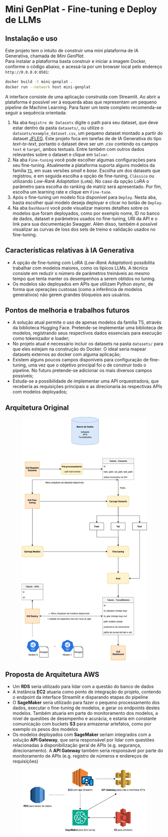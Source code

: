 # Mini GenPlat - Fine-tuning e Deploy de LLMs

## Instalação e uso

Este projeto tem o intuito de construir uma mini plataforma de IA Generativa, chamada de _Mini GenPlat_.<br>
Para instalar a plataforma basta construir e iniciar a imagem Docker, conforme o código abaixo, e acessá-la por um browser local pelo endereço `http://0.0.0.0:8501`:
```bash
docker build -t mini-genplat .
docker run --network host mini-genplat
```

A interface consiste de uma aplicação construída com Streamlit. Ao abrir a plataforma é possível ver à esquerda abas que representam um pequeno pipeline de Machine Learning. Para fazer um teste completo recomenda-se seguir a sequência orientada:
1. Na aba `Registro de Datasets` digite o path para seu dataset, que deve estar dentro da pasta `datasets/`, ou utilize o `datasets/example_dataset.csv`, um pequeno dataset montado a partir do dataset [JFLEG](https://huggingface.co/datasets/jhu-clsp/jfleg). Este projeto foca em tarefas de de IA Generativa do tipo _text-to-text_, portanto o dataset deve ser um .csv contendo os campos `text` e `target`, ambos textuais. Entre também com outros dados relevantes sobre o dataset e clique em `Salvar`.
2. Na aba `Fine-tuning` você pode escolher algumas configurações para seu fine-tuning. Atualmente a plataforma suporta alguns modelos da família [`T5`](https://huggingface.co/google-t5), em suas versões _small_ e _base_. Escolha um dos datasets que registrou, e em seguida escolha a opção de fine-tuning, `Clássico` ou utilizando _Low-Rank Adaptation_ (`LoRA`). No caso da opção LoRA o parâmetro para escolha do ranking de matriz será apresentado. Por fim, escolha um learning rate e clique em `Fine-tune`.
3. Após o fine-tuning um modelo fica disponível para `Deploy`. Nesta aba, basta escolher qual modelo deseja deployar e clicar no botão de `Deploy`.
4. Na aba `Dashboard` você pode visualizar maiores detalhes sobre os modelos que foram deployados, como por exemplo nome, ID no banco de dados, dataset e parâmetros usados no fine-tuning, URI da API e o link para sua documentação Swagger. Além disso, também é possível visualizar as curvas de loss dos sets de treino e validação usados no fine-tuning.

## Características relativas à IA Generativa

- A opção de fine-tuning com LoRA (_Low-Rank Adaptation_) possibilita trabalhar com modelos maiores, como os típicos LLMs. A técnica consiste em reduzir o número de parâmetros treináveis ao mesmo tempo que tenta manter os desempenhos a serem obtidos no tuning.
- Os modelos são deployados em APIs que utilizam Python _async_, de forma que operações custosas (como a inferência de modelos generativos) não gerem grandes bloqueios aos usuários.

## Pontos de melhoria e trabalhos futuros

- A solução atual permite o uso de apenas modelos da família T5, através da biblioteca Hugging Face. Pretende-se implementar uma biblioteca de modelos, registrando seus respectivos dados essenciais para execução como tokenizador e loader;
- No projeto atual é necessário incluir os datasets na pasta `datasets/` para que eles estejam na construção do Docker. O ideal seria mapear datasets externos ao docker com alguma aplicação;
- Existem alguns poucos campos disponíveis para configuração de fine-tuning, uma vez que o objetivo principal foi o de construir todo o pipeline. No futuro pretende-se adicionar os mais diversos campos possíveis;
- Estuda-se a possibilidade de implementar uma API orquestradora, que receberia as requisições principais e as direcionaria às respectivas APIs com modelos deployados;

## Arquitetura Original

<p align="center">
  <img width="400" src="images/diagram.png">
</p>

## Proposta de Arquitetura AWS

- Um **RDS** seria utilizado para lidar com a questão do banco de dados
- A instância **EC2** atuaria como ponto de integração do projeto, contendo o endpoint da interface Streamlit e disparando etapas do pipeline
- O **SageMaker** seria utilizado para fazer o pequeno processamento dos dados, executar o fine-tuning de modelos, e gerar os endpoints destes modelos. Também atuaria em parte do monitoramento dos modelos, a nível de questões de desempenho e acurácia, e estaria em constante comunicação com buckets **S3** para armazenar artefatos, como por exemplo os pesos dos modelos
- Os modelos deployados com **SageMaker** seriam integrados com a solução **API Gateway**, que seria responsável por lidar com questões relacionadas à disponibilização geral de APIs (e.g. segurança, direcionamento). A **API Gateway** também seria responsável por parte do monitoramento de APIs (e.g. registro de números e endereços de requisições)

<p align="center">
  <img width="400" src="images/aws_diagram.png">
</p>
